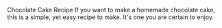 Chocolate Cake Recipe
If you want to make a  homemade chocolate cake, this is a simple, yet easy recipe to make. It's one you are certain to enjoy.